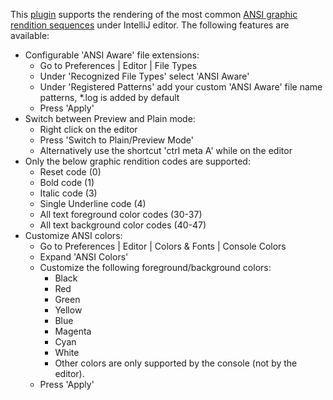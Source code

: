 This <a href="https://plugins.jetbrains.com/plugin/9707-ansi-highlighter">plugin</a> supports the rendering of the most common <a href="https://en.wikipedia.org/wiki/ANSI_escape_code#graphics">ANSI graphic rendition sequences</a> under IntelliJ editor. The following features are available:
<ul>
<li>
    Configurable 'ANSI Aware' file extensions:
    <ul>
        <li>Go to Preferences | Editor | File Types</li>
        <li>Under 'Recognized File Types' select 'ANSI Aware'</li>
        <li>Under 'Registered Patterns' add your custom 'ANSI Aware' file name patterns, *.log is added by default</li>
        <li>Press 'Apply'</li>
    </ul>
</li>
<li>
    Switch between Preview and Plain mode:
    <ul>
        <li>Right click on the editor</li>
        <li>Press 'Switch to Plain/Preview Mode'</li>
        <li>Alternatively use the shortcut 'ctrl meta A' while on the editor</li>
    </ul>
</li>
<li>
    Only the below graphic rendition codes are supported:
    <ul>
        <li>Reset code (0)</li>
        <li>Bold code (1)</li>
        <li>Italic code (3)</li>
        <li>Single Underline code (4)</li>
        <li>All text foreground color codes (30-37)</li>
        <li>All text background color codes (40-47)</li>
    </ul>
</li>
<li>
    Customize ANSI colors:
    <ul>
        <li>Go to Preferences | Editor | Colors & Fonts | Console Colors</li>
        <li>Expand 'ANSI Colors'</li>
        <li>Customize the following foreground/background colors:
        <ul>
            <li>Black</li>
            <li>Red</li>
            <li>Green</li>
            <li>Yellow</li>
            <li>Blue</li>
            <li>Magenta</li>
            <li>Cyan</li>
            <li>White</li>
            <li>Other colors are only supported by the console (not by the editor).</li>
        </ul>
        </li>
        <li>Press 'Apply'</li>
    </ul>
</li>
</ul>

